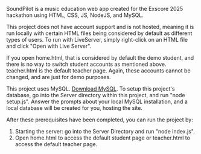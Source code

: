 SoundPilot is a music education web app created for the Exscore 2025 hackathon using HTML, CSS, JS, NodeJS, and MySQL.

This project does not have account support and is not hosted, meaning it is run locally with certain HTML files being considered by default as different types of users.
To run with LiveServer, simply right-click on an HTML file and click "Open with Live Server".

If you open home.html, that is considered by default the demo student, and there is no way to switch student accounts as mentioned above.
teacher.html is the default teacher page.
Again, these accounts cannot be changed, and are just for demo purposes.



This project uses MySQL. [Download MySQL](https://dev.mysql.com/downloads/installer/).
To setup this project's database, go into the Server directory within this project, and run "node setup.js".
Answer the prompts about your local MySQL installation, and a local database will be created for you, hosting the site.

After these prerequisites have been completed, you can run the project by:
1. Starting the server: go into the Server Directory and run "node index.js".
2. Open home.html to access the default student page or teacher.html to access the default teacher page.
